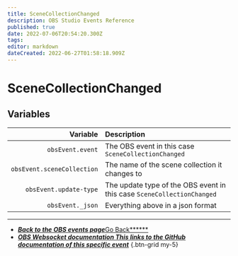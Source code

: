```yaml
---
title: SceneCollectionChanged
description: OBS Studio Events Reference
published: true
date: 2022-07-06T20:54:20.300Z
tags:
editor: markdown
dateCreated: 2022-06-27T01:58:18.909Z
---
```


# SceneCollectionChanged

## Variables

|                   Variable | Description                                                            |
| --------------------------:|:---------------------------------------------------------------------- |
|           `obsEvent.event` | The OBS event in this case `SceneCollectionChanged`                    |
| `obsEvent.sceneCollection` | The name of the scene collection it changes to                         |
|     `obsEvent.update-type` | The update type of the OBS event in this case `SceneCollectionChanged` |
|           `obsEvent._json` | Everything above in a json format                                      |
---

- [<i class="mdi mdi-chevron-left"></i>***Back to the OBS events page***Go Back******](/en/Broadcasters/OBS/Events)
- [<i class="mdi mdi-github"></i> ***OBS Websocket documentation ***This links to the GitHub documentation of this specific event******](https://github.com/obsproject/obs-websocket/blob/4.x-current/docs/generated/protocol.md#scenecollectionchanged)
{.btn-grid my-5}


